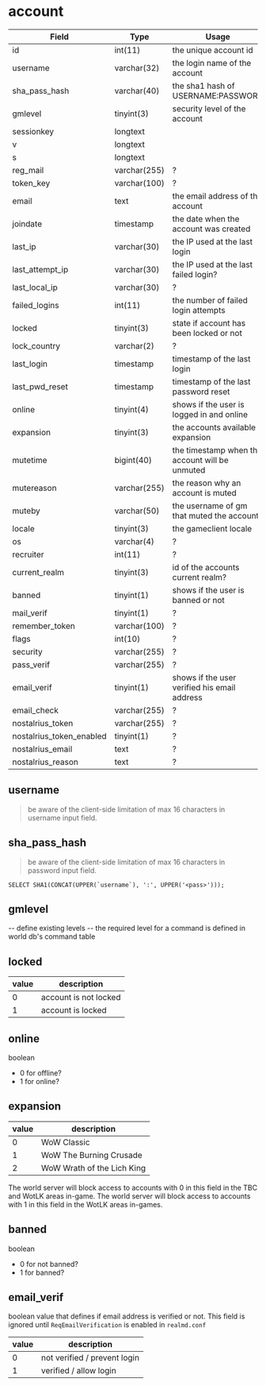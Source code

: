 # account

| Field                    | Type         | Usage                                          |
| ------------------------ | ------------ | ---------------------------------------------- |
| id                       | int(11)      | the unique account id                          |
| username                 | varchar(32)  | the login name of the account                  |
| sha_pass_hash            | varchar(40)  | the sha1 hash of USERNAME:PASSWORD             |
| gmlevel                  | tinyint(3)   | security level of the account                  |
| sessionkey               | longtext     |                                                |
| v                        | longtext     |                                                |
| s                        | longtext     |                                                |
| reg_mail                 | varchar(255) | ?                                              |
| token_key                | varchar(100) | ?                                              |
| email                    | text         | the email address of the account               |
| joindate                 | timestamp    | the date when the account was created          |
| last_ip                  | varchar(30)  | the IP used at the last login                  |
| last_attempt_ip          | varchar(30)  | the IP used at the last failed login?          |
| last_local_ip            | varchar(30)  | ?                                              |
| failed_logins            | int(11)      | the number of failed login attempts            |
| locked                   | tinyint(3)   | state if account has been locked or not        |
| lock_country             | varchar(2)   | ?                                              |
| last_login               | timestamp    | timestamp of the last login                    |
| last_pwd_reset           | timestamp    | timestamp of the last password reset           |
| online                   | tinyint(4)   | shows if the user is logged in and online      |
| expansion                | tinyint(3)   | the accounts available expansion               |
| mutetime                 | bigint(40)   | the timestamp when the account will be unmuted |
| mutereason               | varchar(255) | the reason why an account is muted             |
| muteby                   | varchar(50)  | the username of gm that muted the account?     |
| locale                   | tinyint(3)   | the gameclient locale                          |
| os                       | varchar(4)   | ?                                              |
| recruiter                | int(11)      | ?                                              |
| current_realm            | tinyint(3)   | id of the accounts current realm?              |
| banned                   | tinyint(1)   | shows if the user is banned or not             |
| mail_verif               | tinyint(1)   | ?                                              |
| remember_token           | varchar(100) | ?                                              |
| flags                    | int(10)      | ?                                              |
| security                 | varchar(255) | ?                                              |
| pass_verif               | varchar(255) | ?                                              |
| email_verif              | tinyint(1)   | shows if the user verified his email address   |
| email_check              | varchar(255) | ?                                              |
| nostalrius_token         | varchar(255) | ?                                              |
| nostalrius_token_enabled | tinyint(1)   | ?                                              |
| nostalrius_email         | text         | ?                                              |
| nostalrius_reason        | text         | ?                                              |

## username

> be aware of the client-side limitation of max 16 characters in username input field.

## sha_pass_hash

> be aware of the client-side limitation of max 16 characters in password input field.

    SELECT SHA1(CONCAT(UPPER(`username`), ':', UPPER('<pass>')));

## gmlevel

-- define existing levels
-- the required level for a command is defined in world db's command table

## locked

| value | description           |
| ----- | --------------------- |
| 0     | account is not locked |
| 1     | account is locked     |

## online

boolean
* 0 for offline?
* 1 for online?

## expansion

| value | description                |
| ----- | -------------------------- |
| 0     | WoW Classic                |
| 1     | WoW The Burning Crusade    |
| 2     | WoW Wrath of the Lich King |

The world server will block access to accounts with 0 in this field in the TBC and WotLK areas in-game.
The world server will block access to accounts with 1 in this field in the WotLK areas in-games.

## banned

boolean
* 0 for not banned?
* 1 for banned?

## email_verif

boolean value that defines if email address is verified or not.
This field is ignored until `ReqEmailVerification` is enabled in `realmd.conf`

| value | description                  |
| ----- | ---------------------------- |
| 0     | not verified / prevent login |
| 1     | verified / allow login       |
